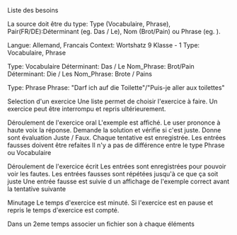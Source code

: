 Liste des besoins

La source doit être du type: Type (Vocabulaire, Phrase), Pair(FR/DE):Déterminant (eg. Das / Le), Nom (Brot/Pain) ou Phrase (eg. ). 


Langue: Allemand, Francais 
Context: Wortshatz 9 Klasse - 1
Type: Vocabulaire, Phrase

Type: Vocabulaire
    Déterminant: Das / Le
    Nom_Phrase: Brot/Pain
    Déterminant: Die / Les
    Nom_Phrase: Brote / Pains

Type: Phrase
    Phrase: "Darf ich auf die Toilette"/"Puis-je aller aux toilettes"

Selection d'un exercice
    Une liste permet de choisir l'exercice à faire.
    Un exercice peut être interrompu et repris ultérieurement.

Déroulement de l'exercice oral
    L'exemple est affiché. Le user prononce à haute voix la réponse. Demande la solution et vérifie si c'est juste. Donne sont évaluation Juste / Faux. 
    Chaque tentative est enregistrée.
    Les entrées fausses doivent être refaites
    Il n'y a pas de différence entre le type Phrase ou Vocabulaire

Déroulement de l'exercice écrit
    Les entrées sont enregistrées pour pouvoir voir les fautes. 
    Les entrées fausses sont répétées jusqu'à ce que ça soit juste
    Une entrée fausse est suivie d un affichage de l'exemple correct avant la tentative suivante

Minutage
    Le temps d'exercice est minuté.
    Si l'exercice est en pause et repris le temps d'exercice est compté.

Dans un 2eme temps associer un fichier son à chaque éléments 

    